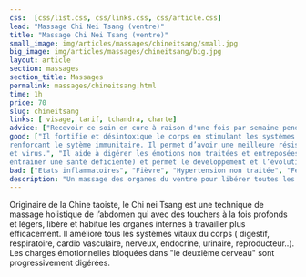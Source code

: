 ```yaml
---
css:  [css/list.css, css/links.css, css/article.css]
lead: "Massage Chi Nei Tsang (ventre)"
title: "Massage Chi Nei Tsang (ventre)"
small_image: img/articles/massages/chineitsang/small.jpg
big_image: img/articles/massages/chineitsang/big.jpg
layout: article
section: massages
section_title: Massages
permalink: massages/chineitsang.html
time: 1h
price: 70
slug: chineitsang
links: [ visage, tarif, tchandra, charte]
advice: ["Recevoir ce soin en cure à raison d'une fois par semaine pendant 1 mois ou une fois par mois sur le long terme permet de tenir loin de soi virus et maladies."]
good: ["Il fortifie et désintoxique le corps en stimulant les systèmes lymphatiques, circulaires et en 
renforcant le sytème immunitaire. Il permet d’avoir une meilleure résistance face aux maladies 
et virus.", "Il aide à digérer les émotions non traitées et entreposées dans le système digestif ( qui peuvent 
entrainer une santé déficiente) et permet le développement et l’évolution vers un meilleur soi."]
bad: ["Etats inflammatoires", "Fièvre", "Hypertension non traitée", "Femmes enceintes", "Opération du ventre récente (attendre 1 an)"]
description: "Un massage des organes du ventre pour libérer toutes les émotions bloquées et retrouver un meilleur fonctionnement de tous les systèmes vitaux."
---
```

Originaire de la Chine taoiste, le Chi nei Tsang est une 
technique de massage holistique de l’abdomen qui avec des 
touchers à la fois profonds et légers, libère et habitue les 
organes internes à travailler plus efficacement. Il 
améliore tous les systèmes vitaux du corps ( digestif, 
respiratoire, cardio vasculaire, nerveux, endocrine, urinaire, 
reproducteur..). Les charges émotionnelles bloquées dans "le deuxième cerveau" sont progressivement digérées.
